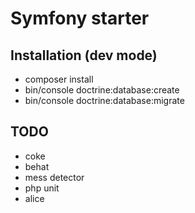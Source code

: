 # Symfony starter
## Installation (dev mode)
- composer install
- bin/console doctrine:database:create
- bin/console doctrine:database:migrate

## TODO
- coke
- behat
- mess detector
- php unit
- alice